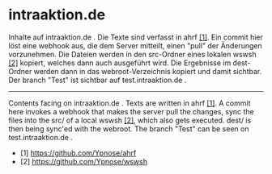 # intraaktion.de

Inhalte auf intraaktion.de .
Die Texte sind verfasst in ahrf [[1]](https://github.com/Ypnose/ahrf).
Ein commit hier löst eine webhook aus, die dem Server mitteilt, einen "pull"
der Änderungen vorzunehmen. Die Dateien werden in den src-Ordner eines lokalen
wswsh [[2]](https://github.com/Ypnose/wswsh) kopiert, welches dann auch ausgeführt wird.
Die Ergebnisse im dest-Ordner werden dann in das webroot-Verzeichnis kopiert und
damit sichtbar. 
Der branch "Test" ist sichtbar auf test.intraaktion.de .

- - -

Contents facing on intraaktion.de .
Texts are written in ahrf [[1]](https://github.com/Ypnose/ahrf).
A commit here invokes a webhook that makes the server pull the changes,
sync the files into the src/ of a local wswsh [[2]](https://github.com/Ypnose/wswsh),
which also gets executed. dest/ is then being sync'ed with the webroot. 
The branch "Test" can be seen on test.intraaktion.de .

* [1] https://github.com/Ypnose/ahrf 
* [2] https://github.com/Ypnose/wswsh 
